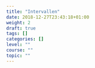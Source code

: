 ```yaml
---
title: "Intervallen"
date: 2018-12-27T23:43:18+01:00
weight: 2
draft: true
tags: []
categories: []
level: ""
course: ""
topic: ""
---
```


